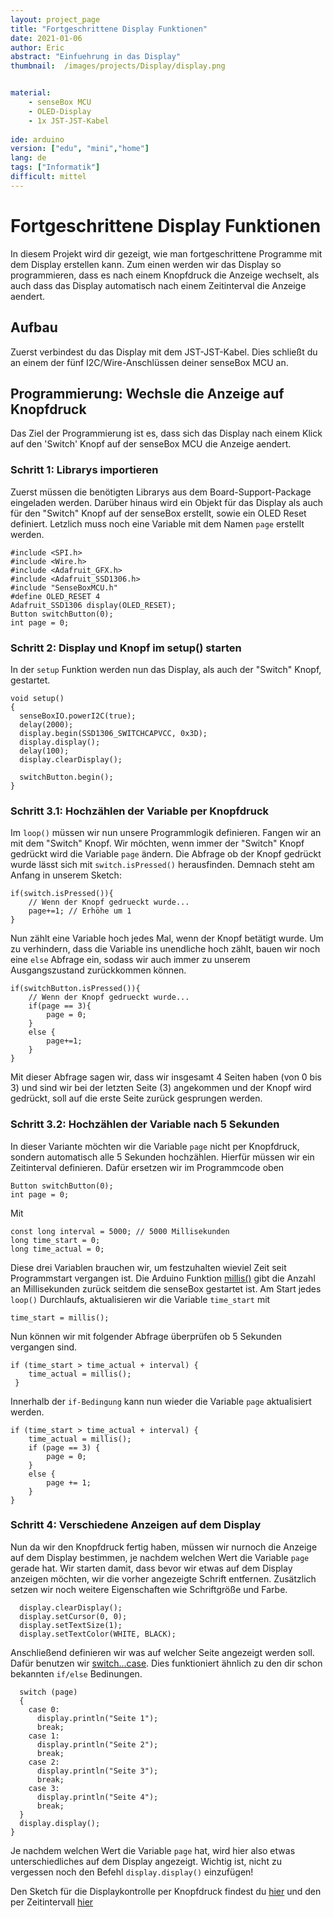```yaml
---
layout: project_page
title: "Fortgeschrittene Display Funktionen"
date: 2021-01-06
author: Eric
abstract: "Einfuehrung in das Display"
thumbnail:  /images/projects/Display/display.png


material:
    - senseBox MCU
    - OLED-Display
    - 1x JST-JST-Kabel
    
ide: arduino
version: ["edu", "mini","home"]    
lang: de
tags: ["Informatik"]
difficult: mittel
---
```

<head><title>Adventskranz mit Weihnachtscountdown</title></head>

# Fortgeschrittene Display Funktionen
In diesem Projekt wird dir gezeigt, wie man fortgeschrittene Programme mit dem Display erstellen kann. Zum einen werden wir das Display so programmieren, dass es nach einem Knopfdruck die Anzeige wechselt, als auch dass das Display automatisch nach einem Zeitinterval die Anzeige aendert.


## Aufbau
Zuerst verbindest du das Display mit dem JST-JST-Kabel. Dies schließt du an einem der fünf I2C/Wire-Anschlüssen deiner senseBox MCU an. 


## Programmierung: Wechsle die Anzeige auf Knopfdruck

Das Ziel der Programmierung ist es, dass sich das Display nach einem Klick auf den 'Switch' Knopf auf der senseBox MCU die Anzeige aendert.

### Schritt 1: Librarys importieren
Zuerst müssen die benötigten Librarys aus dem Board-Support-Package eingeladen werden. Darüber hinaus wird ein Objekt für das Display als auch für den "Switch" Knopf auf der senseBox erstellt, sowie ein OLED Reset definiert. Letzlich muss noch eine Variable mit dem Namen `page` erstellt werden.
```arduino
#include <SPI.h>
#include <Wire.h>
#include <Adafruit_GFX.h>
#include <Adafruit_SSD1306.h>
#include "SenseBoxMCU.h"
#define OLED_RESET 4
Adafruit_SSD1306 display(OLED_RESET);
Button switchButton(0);
int page = 0;
```


### Schritt 2: Display und Knopf im setup() starten
In der `setup` Funktion werden nun das Display, als auch der "Switch" Knopf, gestartet. 
```arduino
void setup()
{
  senseBoxIO.powerI2C(true);
  delay(2000);
  display.begin(SSD1306_SWITCHCAPVCC, 0x3D);
  display.display();
  delay(100);
  display.clearDisplay();

  switchButton.begin();
}
```

### Schritt 3.1: Hochzählen der Variable per Knopfdruck
Im `loop()` müssen wir nun unsere Programmlogik definieren. Fangen wir an mit dem "Switch" Knopf. Wir möchten, wenn immer der "Switch" Knopf gedrückt wird die Variable `page` ändern. Die Abfrage ob der Knopf gedrückt wurde lässt sich mit `switch.isPressed()` herausfinden. Demnach steht am Anfang in unserem Sketch:
```arduino
if(switch.isPressed()){
    // Wenn der Knopf gedrueckt wurde...
    page+=1; // Erhöhe um 1 
}
```
Nun zählt eine Variable hoch jedes Mal, wenn der Knopf betätigt wurde. Um zu verhindern, dass die Variable ins unendliche hoch zählt, bauen wir noch eine `else` Abfrage ein, sodass wir auch immer zu unserem Ausgangszustand zurückkommen können. 
```arduino
if(switchButton.isPressed()){
    // Wenn der Knopf gedrueckt wurde...
    if(page == 3){
        page = 0;
    }
    else {
        page+=1;
    }
}
```
Mit dieser Abfrage sagen wir, dass wir insgesamt 4 Seiten haben (von 0 bis 3) und sind wir bei der letzten Seite (3) angekommen und der Knopf wird gedrückt, soll auf die erste Seite zurück gesprungen werden. 

### Schritt 3.2: Hochzählen der Variable nach 5 Sekunden
In dieser Variante möchten wir die Variable `page` nicht per Knopfdruck, sondern automatisch alle 5 Sekunden hochzählen. 
Hierfür müssen wir ein Zeitinterval definieren.
Dafür ersetzen wir im Programmcode oben
```arduino
Button switchButton(0);
int page = 0;
```
Mit 
```arduino 
const long interval = 5000; // 5000 Millisekunden 
long time_start = 0;
long time_actual = 0;
```
Diese drei Variablen brauchen wir, um festzuhalten wieviel Zeit seit Programmstart vergangen ist. Die Arduino Funktion [millis()](https://www.arduino.cc/reference/de/language/functions/time/millis/) gibt die Anzahl an Millisekunden zurück seitdem die senseBox gestartet ist. 
Am Start jedes `loop()` Durchlaufs, aktualisieren wir die Variable `time_start` mit
```arduino
time_start = millis();
```
Nun können wir mit folgender Abfrage überprüfen ob 5 Sekunden vergangen sind. 
```arduino 
if (time_start > time_actual + interval) {
    time_actual = millis();
 }
``` 
Innerhalb der `if-Bedingung` kann nun wieder die Variable `page` aktualisiert werden.

```arduino
if (time_start > time_actual + interval) {
    time_actual = millis();
    if (page == 3) {
        page = 0;
    }
    else {
        page += 1;
    }
}
``` 
### Schritt 4: Verschiedene Anzeigen auf dem Display
Nun da wir den Knopfdruck fertig haben, müssen wir nurnoch die Anzeige auf dem Display bestimmen, je nachdem welchen Wert die Variable `page` gerade hat. 
Wir starten damit, dass bevor wir etwas auf dem Display anzeigen möchten, wir die vorher angezeigte Schrift entfernen. Zusätzlich setzen wir noch weitere Eigenschaften wie Schriftgröße und Farbe. 
```arduino
  display.clearDisplay();
  display.setCursor(0, 0);
  display.setTextSize(1);
  display.setTextColor(WHITE, BLACK);
```
Anschließend definieren wir was auf welcher Seite angezeigt werden soll. Dafür benutzen wir [switch...case](https://www.arduino.cc/reference/en/language/structure/control-structure/switchcase/). Dies funktioniert ähnlich zu den dir schon bekannten `if/else` Bedinungen. 
```arduino
  switch (page)
  {
    case 0:
      display.println("Seite 1");
      break;
    case 1:
      display.println("Seite 2");
      break;
    case 2:
      display.println("Seite 3");
      break;
    case 3:
      display.println("Seite 4");
      break;
  }
  display.display();
}
```
Je nachdem welchen Wert die Variable `page` hat, wird hier also etwas unterschiedliches auf dem Display angezeigt. Wichtig ist, nicht zu vergessen noch den Befehl `display.display()` einzufügen! 

Den Sketch für die Displaykontrolle per Knopfdruck findest du [hier](https://gist.github.com/Thiemann96/f112b202a72ea3b1ab5e72938934da52) und den per Zeitintervall [hier](https://gist.github.com/Thiemann96/3ce8536a5c8629a0a91cf016505957cc)

